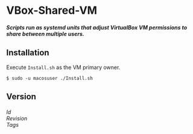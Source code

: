 # VBox-Shared-VM

##### Scripts run as systemd units that adjust VirtualBox VM permissions to share between multiple users.

## Installation

Execute `Install.sh` as the VM primary owner.

    $ sudo -u macosuser ./Install.sh

## Version

###### $Id$<br>$Revision$<br>$Tags$
